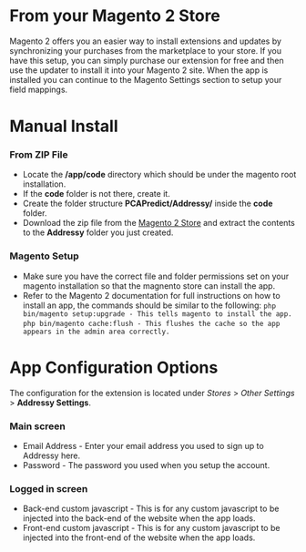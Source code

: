 # **From your Magento 2 Store**

Magento 2 offers you an easier way to install extensions and updates by synchronizing your purchases from the marketplace to your store. If you have this setup, you can simply purchase our extension for free and then use the updater to install it into your Magento 2 site.
When the app is installed you can continue to the Magento Settings section to setup your field mappings.

# **Manual Install**

### From ZIP File
- Locate the **/app/code** directory which should be under the magento root installation.
- If the **code** folder is not there, create it.
- Create the folder structure **PCAPredict/Addressy/** inside the **code** folder. 
- Download the zip file from the [Magento 2 Store](https://marketplace.magento.com/pcapredict-addressy.html "Addressy Magento 2 Store") and extract the contents to the **Addressy** folder you just created.

### Magento Setup
- Make sure you have the correct file and folder permissions set on your magento installation so that the magnento store can install the app.
- Refer to the Magento 2 documentation for full instructions on how to install an app, the commands should be similar to the following:
```php bin/magento setup:upgrade - This tells magento to install the app.```
```php bin/magento cache:flush - This flushes the cache so the app appears in the admin area correctly.```

# **App Configuration Options**

The configuration for the extension is located under *Stores* > *Other Settings* > **Addressy Settings**.

### Main screen
- Email Address - Enter your email address you used to sign up to Addressy here.
- Password - The password you used when you setup the account.

### Logged in screen
- Back-end custom javascript - This is for any custom javascript to be injected into the back-end of the website when the app loads.
- Front-end custom javascript - This is for any custom javascript to be injected into the front-end of the website when the app loads.